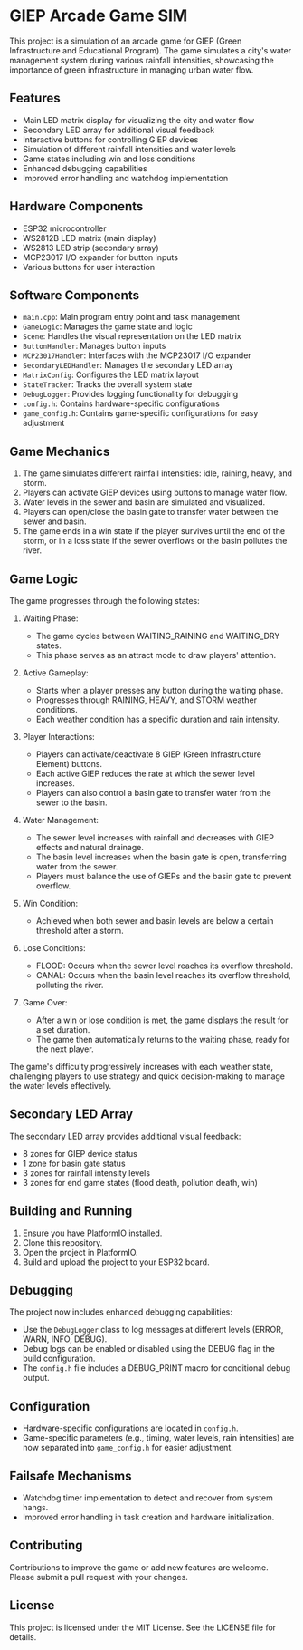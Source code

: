 # GIEP Arcade Game SIM

This project is a simulation of an arcade game for GIEP (Green Infrastructure and Educational Program). The game simulates a city's water management system during various rainfall intensities, showcasing the importance of green infrastructure in managing urban water flow.

## Features

- Main LED matrix display for visualizing the city and water flow
- Secondary LED array for additional visual feedback
- Interactive buttons for controlling GIEP devices
- Simulation of different rainfall intensities and water levels
- Game states including win and loss conditions
- Enhanced debugging capabilities
- Improved error handling and watchdog implementation

## Hardware Components

- ESP32 microcontroller
- WS2812B LED matrix (main display)
- WS2813 LED strip (secondary array)
- MCP23017 I/O expander for button inputs
- Various buttons for user interaction

## Software Components

- `main.cpp`: Main program entry point and task management
- `GameLogic`: Manages the game state and logic
- `Scene`: Handles the visual representation on the LED matrix
- `ButtonHandler`: Manages button inputs
- `MCP23017Handler`: Interfaces with the MCP23017 I/O expander
- `SecondaryLEDHandler`: Manages the secondary LED array
- `MatrixConfig`: Configures the LED matrix layout
- `StateTracker`: Tracks the overall system state
- `DebugLogger`: Provides logging functionality for debugging
- `config.h`: Contains hardware-specific configurations
- `game_config.h`: Contains game-specific configurations for easy adjustment

## Game Mechanics

1. The game simulates different rainfall intensities: idle, raining, heavy, and storm.
2. Players can activate GIEP devices using buttons to manage water flow.
3. Water levels in the sewer and basin are simulated and visualized.
4. Players can open/close the basin gate to transfer water between the sewer and basin.
5. The game ends in a win state if the player survives until the end of the storm, or in a loss state if the sewer overflows or the basin pollutes the river.

## Game Logic

The game progresses through the following states:

1. Waiting Phase:
   - The game cycles between WAITING_RAINING and WAITING_DRY states.
   - This phase serves as an attract mode to draw players' attention.

2. Active Gameplay:
   - Starts when a player presses any button during the waiting phase.
   - Progresses through RAINING, HEAVY, and STORM weather conditions.
   - Each weather condition has a specific duration and rain intensity.

3. Player Interactions:
   - Players can activate/deactivate 8 GIEP (Green Infrastructure Element) buttons.
   - Each active GIEP reduces the rate at which the sewer level increases.
   - Players can also control a basin gate to transfer water from the sewer to the basin.

4. Water Management:
   - The sewer level increases with rainfall and decreases with GIEP effects and natural drainage.
   - The basin level increases when the basin gate is open, transferring water from the sewer.
   - Players must balance the use of GIEPs and the basin gate to prevent overflow.

5. Win Condition:
   - Achieved when both sewer and basin levels are below a certain threshold after a storm.

6. Lose Conditions:
   - FLOOD: Occurs when the sewer level reaches its overflow threshold.
   - CANAL: Occurs when the basin level reaches its overflow threshold, polluting the river.

7. Game Over:
   - After a win or lose condition is met, the game displays the result for a set duration.
   - The game then automatically returns to the waiting phase, ready for the next player.

The game's difficulty progressively increases with each weather state, challenging players to use strategy and quick decision-making to manage the water levels effectively.

## Secondary LED Array

The secondary LED array provides additional visual feedback:

- 8 zones for GIEP device status
- 1 zone for basin gate status
- 3 zones for rainfall intensity levels
- 3 zones for end game states (flood death, pollution death, win)

## Building and Running

1. Ensure you have PlatformIO installed.
2. Clone this repository.
3. Open the project in PlatformIO.
4. Build and upload the project to your ESP32 board.

## Debugging

The project now includes enhanced debugging capabilities:
- Use the `DebugLogger` class to log messages at different levels (ERROR, WARN, INFO, DEBUG).
- Debug logs can be enabled or disabled using the DEBUG flag in the build configuration.
- The `config.h` file includes a DEBUG_PRINT macro for conditional debug output.

## Configuration

- Hardware-specific configurations are located in `config.h`.
- Game-specific parameters (e.g., timing, water levels, rain intensities) are now separated into `game_config.h` for easier adjustment.

## Failsafe Mechanisms

- Watchdog timer implementation to detect and recover from system hangs.
- Improved error handling in task creation and hardware initialization.

## Contributing

Contributions to improve the game or add new features are welcome. Please submit a pull request with your changes.

## License

This project is licensed under the MIT License. See the LICENSE file for details.